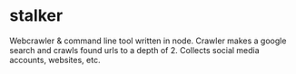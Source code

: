 # stalker
Webcrawler & command line tool written in node. Crawler makes a google search and crawls found urls to a depth of 2. Collects social media accounts, websites, etc.
